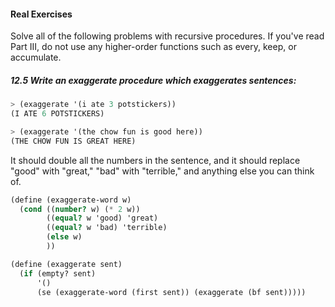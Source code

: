 #### Real Exercises
Solve all of the following problems with recursive procedures. If you've read Part III, do not use any higher-order functions such as every, keep, or accumulate.

##### 12.5 Write an exaggerate procedure which exaggerates sentences:
```Scheme
> (exaggerate '(i ate 3 potstickers))
(I ATE 6 POTSTICKERS)

> (exaggerate '(the chow fun is good here))
(THE CHOW FUN IS GREAT HERE)
```

It should double all the numbers in the sentence, and it should replace "good" with "great," "bad" with "terrible," and anything else you can think of.

```Scheme
(define (exaggerate-word w)
  (cond ((number? w) (* 2 w))
        ((equal? w 'good) 'great)
        ((equal? w 'bad) 'terrible)
        (else w)
        ))

(define (exaggerate sent)
  (if (empty? sent)
      '()
      (se (exaggerate-word (first sent)) (exaggerate (bf sent)))))
```
